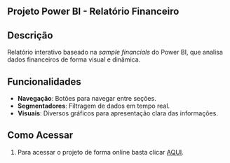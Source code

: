 ## Projeto Power BI - Relatório Financeiro

## Descrição
Relatório interativo baseado na *sample financials* do Power BI, que analisa dados financeiros de forma visual e dinâmica.

## Funcionalidades
- **Navegação**: Botões para navegar entre seções.
- **Segmentadores**: Filtragem de dados em tempo real.
- **Visuais**: Diversos gráficos para apresentação clara das informações.

## Como Acessar
1. Para acessar o projeto de forma online basta clicar [AQUI](https://app.powerbi.com/view?r=eyJrIjoiYWUxNzcyZjgtNmMxOS00OTEyLWE4ZGUtM2M4NWYzNGFhNTUyIiwidCI6IjRhMjJmMTE2LTUxY2UtNGZlMy1hZWFhLTljNDYxNDNkMDg4YiJ9).

